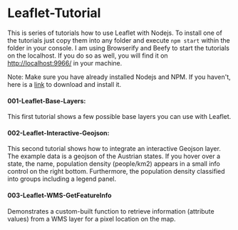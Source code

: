 # Leaflet-Tutorial

This is series of tutorials how to use Leaflet with Nodejs. To install one of the tutorials just copy them into any folder and execute `npm start` within the folder in your console.
I am using Browserify and Beefy to start the tutorials on the localhost. If you do so as well, you will find it on <http://localhost:9966/> in your machine.

Note: Make sure you have already installed Nodejs and NPM. If you haven't, here is a [link](https://nodejs.org/en/download/) to download and install it.

#### 001-Leaflet-Base-Layers:

This first tutorial shows a few possible base layers you can use with Leaflet.

#### 002-Leaflet-Interactive-Geojson:

This second tutorial shows how to integrate an interactive Geojson layer. The example data is a geojson of the Austrian states. If you hover over a state, the name, population density (people/km2) appears in a small info control on the right bottom. Furthermore, the population density classified into groups including a legend panel.

#### 003-Leaflet-WMS-GetFeatureInfo

Demonstrates a custom-built function to retrieve information (attribute values) from a WMS layer for a pixel location on the map.


